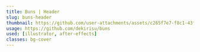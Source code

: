 ```yaml
---
title: Buns | Header
slug: buns-header
thumbnail: https://github.com/user-attachments/assets/c265f7e7-f8c1-43f1-b9de-370bf7d2cd1b
usage: https://github.com/dekirisu/buns
used: [illustrator, after-effects]
classes: bg-cover
---
```

